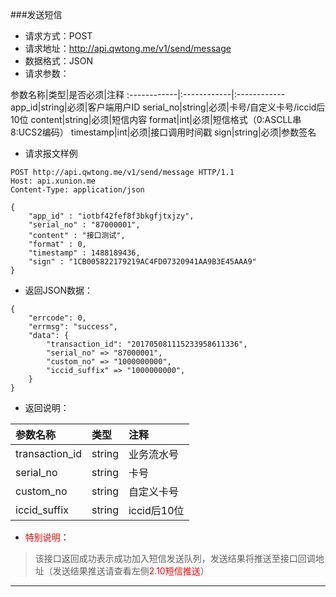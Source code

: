 ###发送短信
* 请求方式：POST
* 请求地址：http://api.qwtong.me/v1/send/message
* 数据格式：JSON
* 请求参数：

参数名称|类型|是否必须|注释
:------------|:------------|:------------
app_id|string|必须|客户端用户ID
serial_no|string|必须|卡号/自定义卡号/iccid后10位
content|string|必须|短信内容
format|int|必须|短信格式（0:ASCLL串 8:UCS2编码）
timestamp|int|必须|接口调用时间戳
sign|string|必须|参数签名


* 请求报文样例

```
POST http://api.qwtong.me/v1/send/message HTTP/1.1
Host: api.xunion.me
Content-Type: application/json

{
	"app_id" : "iotbf42fef8f3bkgfjtxjzy",
	"serial_no" : "87000001",
	"content" : "接口测试",
	"format" : 0,
	"timestamp" : 1488189436,
	"sign" : "1CB005822179219AC4FD07320941AA9B3E45AAA9"
}
```

* 返回JSON数据：

```
{
	"errcode": 0,
	"errmsg": "success",
	"data": {
		"transaction_id": "201705081115233958611336",
		"serial_no" => "87000001",
		"custom_no" => "1000000000",
		"iccid_suffix" => "1000000000",
	}
}
```
* 返回说明：

参数名称|类型|注释
:------------|:------------|:------------
transaction_id|string|业务流水号
serial_no|string|卡号
custom_no|string|自定义卡号
iccid_suffix|string|iccid后10位

* <font color='red'>特别说明</font>：

>该接口返回成功表示成功加入短信发送队列，发送结果将推送至接口回调地址（发送结果推送请查看左侧<font color='red'>2.10短信推送</font>）

---